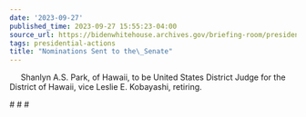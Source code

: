 ```yaml
---
date: '2023-09-27'
published_time: 2023-09-27 15:55:23-04:00
source_url: https://bidenwhitehouse.archives.gov/briefing-room/presidential-actions/2023/09/27/nominations-sent-to-the-senate-123/
tags: presidential-actions
title: "Nominations Sent to the\_Senate"
---
```

 
     Shanlyn A.S. Park, of Hawaii, to be United States District Judge
for the District of Hawaii, vice Leslie E. Kobayashi, retiring.

\# \# \#
